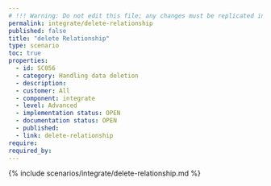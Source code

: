```yaml
---
# !!! Warning: Do not edit this file; any changes must be replicated in Excel !!!
permalink: integrate/delete-relationship
published: false
title: "delete Relationship"
type: scenario
toc: true
properties:
  - id: SC056
  - category: Handling data deletion
  - description:
  - customer: All
  - component: integrate
  - level: Advanced
  - implementation status: OPEN
  - documentation status: OPEN
  - published:
  - link: delete-relationship
require:
required_by:
---
```


{% include scenarios/integrate/delete-relationship.md %}
